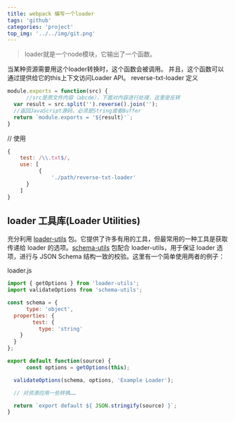 ```yaml
---
title: webpack 编写一个loader
tags: 'github'
categories: 'project'
top_img: '../../img/git.png'
---
```


> loader就是一个node模块，它输出了一个函数。

当某种资源需要用这个loader转换时，这个函数会被调用。
并且，这个函数可以通过提供给它的this上下文访问Loader API。
reverse-txt-loader
定义
``` javascript
module.exports = function(src) {
      //src是原文件内容（abcde），下面对内容进行处理，这里是反转
  var result = src.split('').reverse().join(''); 
  //返回JavaScript源码，必须是String或者Buffer
  return `module.exports = '${result}'`;
}
```
// 使用
``` javascript
{
    test: /\\.txt$/,
    use: [
          {
              './path/reverse-txt-loader'
      }
    ]
}
```

## loader 工具库(Loader Utilities)
充分利用 <a href="https://github.com/webpack/loader-utils">loader-utils</a> 包。它提供了许多有用的工具，但最常用的一种工具是获取传递给 loader 的选项。<a href="https://github.com/webpack-contrib/schema-utils">schema-utils</a> 包配合 loader-utils，用于保证 loader 选项，进行与 JSON Schema 结构一致的校验。这里有一个简单使用两者的例子：

loader.js

``` javascript
import { getOptions } from 'loader-utils';
import validateOptions from 'schema-utils';

const schema = {
      type: 'object',
  properties: {
        test: {
          type: 'string'
    }
  }
};

export default function(source) {
      const options = getOptions(this);

  validateOptions(schema, options, 'Example Loader');

  // 对资源应用一些转换……

  return `export default ${ JSON.stringify(source) }`;
}
```

